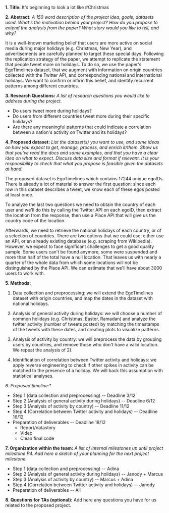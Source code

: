 **1. Title:** It's beginning to look a lot like #Christmas

**2. Abstract:**
  *A 150 word description of the project idea, goals, datasets used. What's the motivation behind your project? How do you propose to extend the analysis from the paper? What story would you like to tell, and why?*

It is a well-known marketing belief that users are more active on social media during major holidays (e.g. Christmas, New Year), and advertisements are carefully planned to target these special days. Following the replication strategy of the paper, we attempt to replicate the statement that people tweet more on holidays. To do so, we use the paper's EgoTimelines dataset, that we augment with information on origin countries collected with the Twitter API, and corresponding national and international holidays. We want to confirm or infirm this belief, and identify recurrent patterns among different countries.


**3. Research Questions:**
  *A list of research questions you would like to address during the project.*

  - Do users tweet more during holidays?
  - Do users from different countries tweet more during their specific holidays?
  - Are there any meaningful patterns that could indicate a correlation between a nation's activity on Twitter and its holidays?

**4. Proposed dataset:**
  *List the dataset(s) you want to use, and some ideas on how you expect to get, manage, process, and enrich it/them. Show us that you've read the docs and some   examples, and that you have a clear idea on what to expect. Discuss data size and format if relevant. It is your responsibility to check that what you propose is feasible given the datasets at hand.*

  The proposed dataset is EgoTimelines which contains 17244 unique egoIDs. There is already a lot of material to answer the first question: since each row in this dataset describes a tweet, we know each of these egos posted at least once.
  
  To analyze the last two questions we need to obtain the country of each user and we'll do this by calling the Twitter API on each egoID, then extract the location from the response, then use a Place API that will give us the country code of the location.
  
  Afterwards, we need to retrieve the national holidays of each country, or of a selection of countries. There are two options that we could use: either use an API, or an already existing database (e.g. scraping from Wikipedia). However, we expect to face significant challenges to get a good quality sample. Some users can't be found anymore, some were suspended and more than half of the total have a null location. That leaves us with nearly a quarter of the whole data from which some locations will not be distinguished by the Place API. We can estimate that we'll have about 3000 users to work with.

**5. Methods:**


  1) Data collection and preprocessing: we will extend the EgoTimelines dataset with  origin countries, and map the dates in the dataset with national holidays.

  2) Analysis of general activity during holidays: we will choose a number of common holidays (e.g. Christmas, Easter, Ramadan) and analyze the twitter activity (number of tweets posted) by matching the timestamps of the tweets with these dates, and creating plots to visualize patterns.

  3) Analysis of activity by country: we will preprocess the data by grouping users by countries, and remove those who don't have a valid location. We repeat the analysis of 2).

  4) Identification of correlation between Twitter activity and holidays: we apply reverse engineering to check if other spikes in activity can be matched to the presence of a holiday. We will back this assumption with statistical analyses.

**6. Proposed timeline*:**

  - Step 1 (data collection and preprocessing) -- Deadline 3/12 
  - Step 2 (Analysis of general activity during holidays) -- Deadline 6/12 
  - Step 3 (Analysis of activity by country) -- Deadline 11/12 
  - Step 4 (Correlation between Twitter activity and holidays) -- Deadline 16/12 
  - Preparation of deliverables -- Deadline 18/12 
      * Report/datastory
      * Video
      * Clean final code

**7. Organization within the team:**
  *A list of internal milestones up until project milestone P4. Add here a sketch of your planning for the next project milestone.*

  - Step 1 (data collection and preprocessing) -- Adina
  - Step 2 (Analysis of general activity during holidays) -- Janody + Marcus
  - Step 3 (Analysis of activity by country) -- Marcus + Adina
  - Step 4 (Correlation between Twitter activity and holidays) -- Janody
  - Preparation of deliverables -- All


**8. Questions for TAs (optional):**
  Add here any questions you have for us related to the proposed project.

